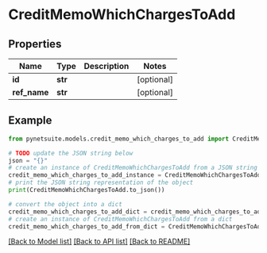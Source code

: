 # CreditMemoWhichChargesToAdd


## Properties

Name | Type | Description | Notes
------------ | ------------- | ------------- | -------------
**id** | **str** |  | [optional] 
**ref_name** | **str** |  | [optional] 

## Example

```python
from pynetsuite.models.credit_memo_which_charges_to_add import CreditMemoWhichChargesToAdd

# TODO update the JSON string below
json = "{}"
# create an instance of CreditMemoWhichChargesToAdd from a JSON string
credit_memo_which_charges_to_add_instance = CreditMemoWhichChargesToAdd.from_json(json)
# print the JSON string representation of the object
print(CreditMemoWhichChargesToAdd.to_json())

# convert the object into a dict
credit_memo_which_charges_to_add_dict = credit_memo_which_charges_to_add_instance.to_dict()
# create an instance of CreditMemoWhichChargesToAdd from a dict
credit_memo_which_charges_to_add_from_dict = CreditMemoWhichChargesToAdd.from_dict(credit_memo_which_charges_to_add_dict)
```
[[Back to Model list]](../README.md#documentation-for-models) [[Back to API list]](../README.md#documentation-for-api-endpoints) [[Back to README]](../README.md)



